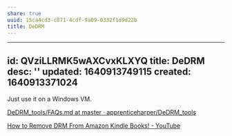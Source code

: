 ```yaml
---
share: true
uuid: 15ca4cd3-c871-4cdf-9a09-0332f1d9d22b
title: DeDRM
---
```

---
id: QVziLLRMK5wAXCvxKLXYQ
title: DeDRM
desc: ''
updated: 1640913749115
created: 1640913371024
---


Just use it on a Windows VM. 

[DeDRM_tools/FAQs.md at master · apprenticeharper/DeDRM_tools](https://github.com/apprenticeharper/DeDRM_tools/blob/master/FAQs.md)

[How to Remove DRM From Amazon Kindle Books! - YouTube](https://www.youtube.com/watch?v=_T794U_yahM)
